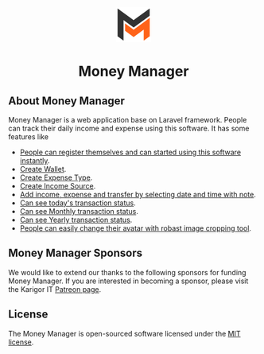 <p align="center"><a href="https://zubayerahamed.com" target="_blank"><img src="./public/assets/images/money-manager-logo.png" width="70" alt="Money Manager Logo"></a></p>
<h1 align="center">Money Manager</h1>

## About Money Manager

Money Manager is a web application base on Laravel framework. People can track their daily income and expense using this software. It has some features like

- [People can register themselves and can started using this software instantly](https://karigorit.com).
- [Create Wallet](https://karigorit.com).
- [Create Expense Type](https://karigorit.com).
- [Create Income Source](https://karigorit.com).
- [Add income, expense and transfer by selecting date and time with note](https://karigorit.com).
- [Can see today's transaction status](https://karigorit.com).
- [Can see Monthly transaction status](https://karigorit.com).
- [Can see Yearly transaction status](https://karigorit.com).
- [People can easily change their avatar with robast image cropping tool](https://karigorit.com).

## Money Manager Sponsors

We would like to extend our thanks to the following sponsors for funding Money Manager. If you are interested in becoming a sponsor, please visit the Karigor IT [Patreon page](https://karigorit.com).

## License

The Money Manager is open-sourced software licensed under the [MIT license](https://opensource.org/licenses/MIT).
